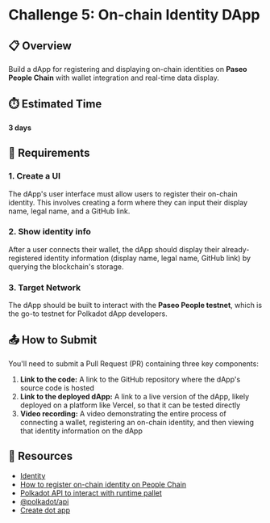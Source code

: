 # Challenge 5: On-chain Identity DApp

## 📋 Overview
Build a dApp for registering and displaying on-chain identities on **Paseo People Chain**  with wallet integration and real-time data display.

## ⏱️ Estimated Time
**3 days**

## 🎯 Requirements

### 1. Create a UI
The dApp's user interface must allow users to register their on-chain identity. This involves creating a form where they can input their display name, legal name, and a GitHub link.

### 2. Show identity info
After a user connects their wallet, the dApp should display their already-registered identity information (display name, legal name, GitHub link) by querying the blockchain's storage.

### 3. Target Network
The dApp should be built to interact with the **Paseo People testnet**, which is the go-to testnet for Polkadot dApp developers.

## 📤 How to Submit

You'll need to submit a Pull Request (PR) containing three key components:

1. **Link to the code:** A link to the GitHub repository where the dApp's source code is hosted
2. **Link to the deployed dApp:** A link to a live version of the dApp, likely deployed on a platform like Vercel, so that it can be tested directly
3. **Video recording:** A video demonstrating the entire process of connecting a wallet, registering an on-chain identity, and then viewing that identity information on the dApp

## 🔗 Resources

- [Identity](https://docs.moonbeam.network/builders/substrate/interfaces/account/identity/)
- [How to register on-chain identity on People Chain](https://wiki.polkadot.com/learn/learn-guides-identity/)
- [Polkadot API to interact with runtime pallet](https://papi.how/)
- [@polkadot/api](https://www.npmjs.com/package/@polkadot/api)
- [Create dot app](https://github.com/preschian/create-dot-app)
    